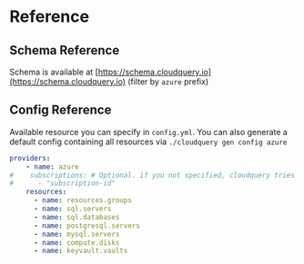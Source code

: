 # Reference

## Schema Reference

Schema is available at [https://schema.cloudquery.io](https://schema.cloudquery.io) \(filter by `azure` prefix\)

## Config Reference

Available resource you can specify in `config.yml`. You can also generate a default config containing all resources via `./cloudquery gen config azure`

```yaml
providers:
    - name: azure
#    subscriptions: # Optional. if you not specified, cloudquery tries to access all subscriptions available to tenant
#      - "subscription-id"
    resources:
      - name: resources.groups
      - name: sql.servers
      - name: sql.databases
      - name: postgresql.servers
      - name: mysql.servers
      - name: compute.disks
      - name: keyvault.vaults
```

